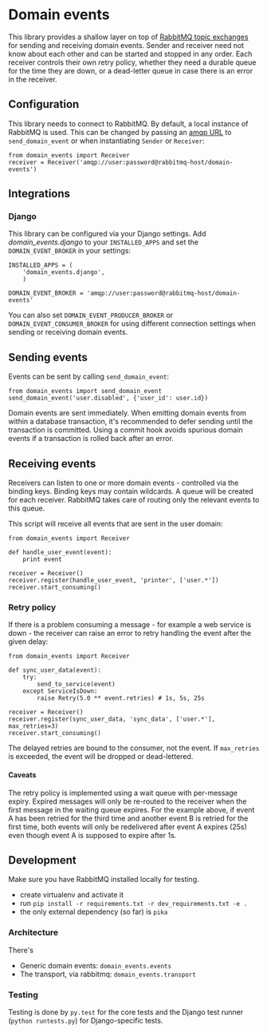 # Domain events

This library provides a shallow layer on top of [RabbitMQ topic
exchanges](https://www.rabbitmq.com/tutorials/tutorial-five-python.html) for
sending and receiving domain events. Sender and receiver need not know about
each other and can be started and stopped in any order. Each receiver controls
their own retry policy, whether they need a durable queue for the time they are
down, or a dead-letter queue in case there is an error in the receiver.

## Configuration

This library needs to connect to RabbitMQ. By default, a local instance of
RabbitMQ is used. This can be changed by passing an [amqp
URL](http://pika.readthedocs.org/en/latest/examples/using_urlparameters.html)
to `send_domain_event` or when instantiating `Sender` or `Receiver`:

    from domain_events import Receiver
    receiver = Receiver('amqp://user:password@rabbitmq-host/domain-events')

## Integrations

### Django

This library can be configured via your Django settings. Add
*domain_events.django* to your `INSTALLED_APPS` and set the
`DOMAIN_EVENT_BROKER` in your settings:

    INSTALLED_APPS = (
        'domain_events.django',
        )

    DOMAIN_EVENT_BROKER = 'amqp://user:password@rabbitmq-host/domain-events'

You can also set `DOMAIN_EVENT_PRODUCER_BROKER` or
`DOMAIN_EVENT_CONSUMER_BROKER` for using different connection settings when
sending or receiving domain events.

## Sending events

Events can be sent by calling `send_domain_event`:

    from domain_events import send_domain_event
    send_domain_event('user.disabled', {'user_id': user.id})

Domain events are sent immediately. When emitting domain events from within a
database transaction, it's recommended to defer sending until the transaction
is committed. Using a commit hook avoids spurious domain events if a
transaction is rolled back after an error.

## Receiving events

Receivers can listen to one or more domain events - controlled via the binding
keys. Binding keys may contain wildcards. A queue will be created for each
receiver. RabbitMQ takes care of routing only the relevant events to this
queue.

This script will receive all events that are sent in the user domain:

    from domain_events import Receiver

    def handle_user_event(event):
        print event

    receiver = Receiver()
    receiver.register(handle_user_event, 'printer', ['user.*'])
    receiver.start_consuming()

### Retry policy

If there is a problem consuming a message - for example a web service is down -
the receiver can raise an error to retry handling the event after the given delay:

    from domain_events import Receiver

    def sync_user_data(event):
        try:
            send_to_service(event)
        except ServiceIsDown:
            raise Retry(5.0 ** event.retries) # 1s, 5s, 25s

    receiver = Receiver()
    receiver.register(sync_user_data, 'sync_data', ['user.*'], max_retries=3)
    receiver.start_consuming()

The delayed retries are bound to the consumer, not the event. If `max_retries`
is exceeded, the event will be dropped or dead-lettered.

#### Caveats

The retry policy is implemented using a wait queue with per-message expiry.
Expired messages will only be re-routed to the receiver when the first message
in the waiting queue expires. For the example above, if event A has been
retried for the third time and another event B is retried for the first time,
both events will only be redelivered after event A expires (25s) even though
event A is supposed to expire after 1s.

## Development

Make sure you have RabbitMQ installed locally for testing.

* create virtualenv and activate it
* run `pip install -r requirements.txt -r dev_requirements.txt -e .`
* the only external dependency (so far) is `pika`

### Architecture

There's

* Generic domain events: `domain_events.events`
* The transport, via rabbitmq: `domain_events.transport`

### Testing

Testing is done by `py.test` for the core tests and the Django test runner
(`python runtests.py`) for Django-specific tests.
